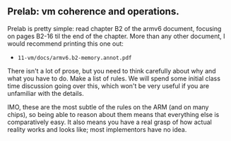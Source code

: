 ## Prelab: vm coherence and operations.

Prelab is pretty simple: read chapter B2 of the armv6 document, focusing
on pages B2-16 til the end of the chapter.  More than any other document,
I would recommend printing this one out:

   - `11-vm/docs/armv6.b2-memory.annot.pdf`

There isn't a lot of prose, but you need to think carefully about why and
what you have to do.  Make a list of rules.   We will spend some initial
class time discussion going over this, which won't be very useful if
you are unfamiliar with the details.

IMO, these are the most subtle of the rules on the ARM (and on many
chips), so being able to reason about them means that everything else is
comparatively easy.  It also means you have a real grasp of how actual
reality works and looks like; most implementors have no idea.
